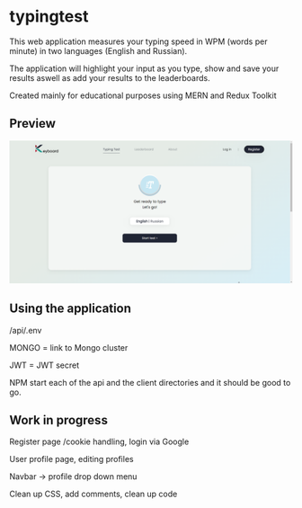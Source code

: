 # typingtest

This web application measures your typing speed in WPM (words per minute) in two languages (English and Russian).

The application will highlight your input as you type, show and save your results aswell as add your results to the leaderboards.

Created mainly for educational purposes using MERN and Redux Toolkit 



## Preview

![main menu preview](https://github.com/justcallmeRyan/typingtest/blob/master/mainmenu.png?raw=true)


## Using the application
/api/.env 

MONGO = link to Mongo cluster

JWT = JWT secret

NPM start each of the api and the client directories and it should be good to go.


## Work in progress
Register page /cookie handling, login via Google

User profile page, editing profiles

Navbar -> profile drop down menu

Clean up CSS, add comments, clean up code

